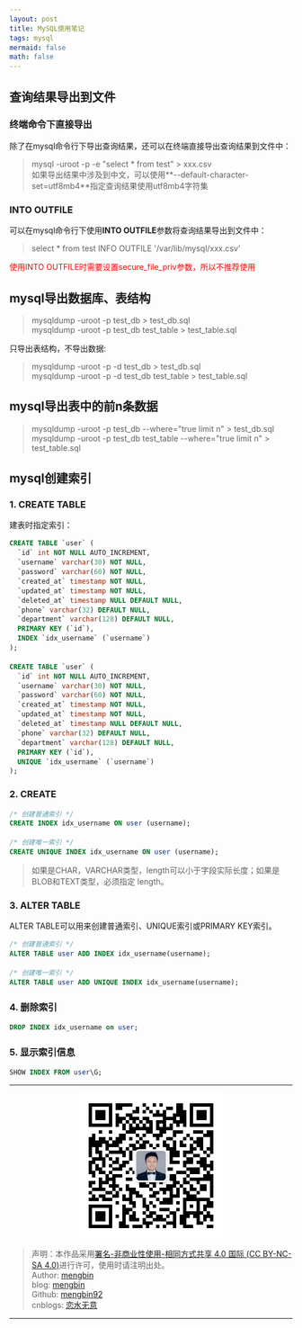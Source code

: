 ```yaml
---
layout: post
title: MySQL使用笔记 
tags: mysql 
mermaid: false
math: false
---  
```


## 查询结果导出到文件  

### 终端命令下直接导出

除了在mysql命令行下导出查询结果，还可以在终端直接导出查询结果到文件中：

> mysql -uroot -p -e "select * from test" > xxx.csv  
> 如果导出结果中涉及到中文，可以使用**\--default-character-set=utf8mb4**指定查询结果使用utf8mb4字符集  

### INTO OUTFILE  

可以在mysql命令行下使用**INTO OUTFILE**参数将查询结果导出到文件中：

> select * from test INFO OUTFILE '/var/lib/mysql/xxx.csv'  

<font color="red">使用INTO OUTFILE时需要设置secure_file_priv参数，所以不推荐使用</font>

## mysql导出数据库、表结构

> mysqldump -uroot -p test_db > test_db.sql  
> mysqldump -uroot -p test_db test_table > test_table.sql  

只导出表结构，不导出数据:

> mysqldump -uroot -p -d test_db > test_db.sql  
> mysqldump -uroot -p -d test_db test_table > test_table.sql  

## mysql导出表中的前n条数据

> mysqldump -uroot -p test_db \--where="true limit n" > test_db.sql  
> mysqldump -uroot -p test_db test_table \--where="true limit n" > test_table.sql  

## mysql创建索引

### 1. CREATE TABLE

建表时指定索引：  

```sql
CREATE TABLE `user` (
  `id` int NOT NULL AUTO_INCREMENT,
  `username` varchar(30) NOT NULL,
  `password` varchar(60) NOT NULL,
  `created_at` timestamp NOT NULL,
  `updated_at` timestamp NOT NULL,
  `deleted_at` timestamp NULL DEFAULT NULL,
  `phone` varchar(32) DEFAULT NULL,
  `department` varchar(128) DEFAULT NULL,
  PRIMARY KEY (`id`),
  INDEX `idx_username` (`username`)
);

CREATE TABLE `user` (
  `id` int NOT NULL AUTO_INCREMENT,
  `username` varchar(30) NOT NULL,
  `password` varchar(60) NOT NULL,
  `created_at` timestamp NOT NULL,
  `updated_at` timestamp NOT NULL,
  `deleted_at` timestamp NULL DEFAULT NULL,
  `phone` varchar(32) DEFAULT NULL,
  `department` varchar(128) DEFAULT NULL,
  PRIMARY KEY (`id`),
  UNIQUE `idx_username` (`username`)
);
```

### 2. CREATE

```sql
/* 创建普通索引 */
CREATE INDEX idx_username ON user (username);

/* 创建唯一索引 */
CREATE UNIQUE INDEX idx_username ON user (username);
```

> 如果是CHAR，VARCHAR类型，length可以小于字段实际长度；如果是BLOB和TEXT类型，必须指定 length。

### 3. ALTER TABLE

ALTER TABLE可以用来创建普通索引、UNIQUE索引或PRIMARY KEY索引。  

```sql
/* 创建普通索引 */
ALTER TABLE user ADD INDEX idx_username(username);  

/* 创建唯一索引 */
ALTER TABLE user ADD UNIQUE INDEX idx_username(username);  
```  

### 4. 删除索引

```sql
DROP INDEX idx_username on user;
```  

### 5. 显示索引信息  

```sql
SHOW INDEX FROM user\G;
```

---

<div align="center">
  <img src="../img/qrcode_wechat.jpg" alt="孟斯特">
</div>

> 声明：本作品采用[署名-非商业性使用-相同方式共享 4.0 国际 (CC BY-NC-SA 4.0)](https://creativecommons.org/licenses/by-nc-sa/4.0/deed.zh)进行许可，使用时请注明出处。  
> Author: [mengbin](mengbin1992@outlook.com)  
> blog: [mengbin](https://mengbin.top)  
> Github: [mengbin92](https://mengbin92.github.io/)  
> cnblogs: [恋水无意](https://www.cnblogs.com/lianshuiwuyi/)  

---

